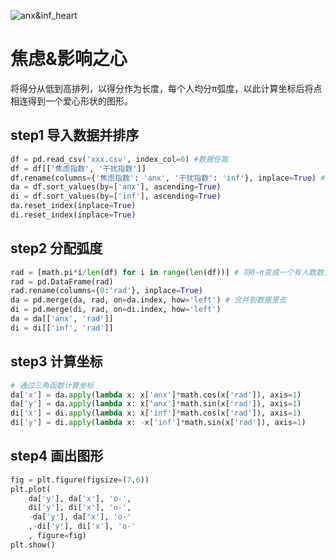![anx&inf_heart](https://github.com/WXLabs-Data/Data_Analysis_Visualization/blob/main/Visualization/anx%26inf_heart.png)
# 焦虑&影响之心
将得分从低到高排列，以得分作为长度，每个人均分π弧度，以此计算坐标后将点相连得到一个爱心形状的图形。

## step1 导入数据并排序
```python
df = pd.read_csv('xxx.csv', index_col=0) #数据任取
df = df[['焦虑指数', '干扰指数']]
df.rename(columns={'焦虑指数': 'anx', '干扰指数': 'inf'}, inplace=True) # 为了方便改个名字
da = df.sort_values(by=['anx'], ascending=True)
di = df.sort_values(by=['inf'], ascending=True)
da.reset_index(inplace=True)
di.reset_index(inplace=True)
```
## step2 分配弧度
```python
rad = [math.pi*i/len(df) for i in range(len(df))] # 将0~π变成一个有人数数量的等差数列，每一项就是每个人的弧度
rad = pd.DataFrame(rad)
rad.rename(columns={0:'rad'}, inplace=True)
da = pd.merge(da, rad, on=da.index, how='left') # 合并到数据里去
di = pd.merge(di, rad, on=di.index, how='left')
da = da[['anx', 'rad']]
di = di[['inf', 'rad']]
```
## step3 计算坐标
```python
# 通过三角函数计算坐标
da['x'] = da.apply(lambda x: x['anx']*math.cos(x['rad']), axis=1)
da['y'] = da.apply(lambda x: x['anx']*math.sin(x['rad']), axis=1)
di['x'] = di.apply(lambda x: x['inf']*math.cos(x['rad']), axis=1)
di['y'] = di.apply(lambda x: -x['inf']*math.sin(x['rad']), axis=1)
```
## step4 画出图形
```python
fig = plt.figure(figsize=(7,6))
plt.plot(
    da['y'], da['x'], 'o-',
    di['y'], di['x'], 'o-',
    -da['y'], da['x'], 'o-'
    ,-di['y'], di['x'], 'o-'
    , figure=fig)
plt.show()
```
